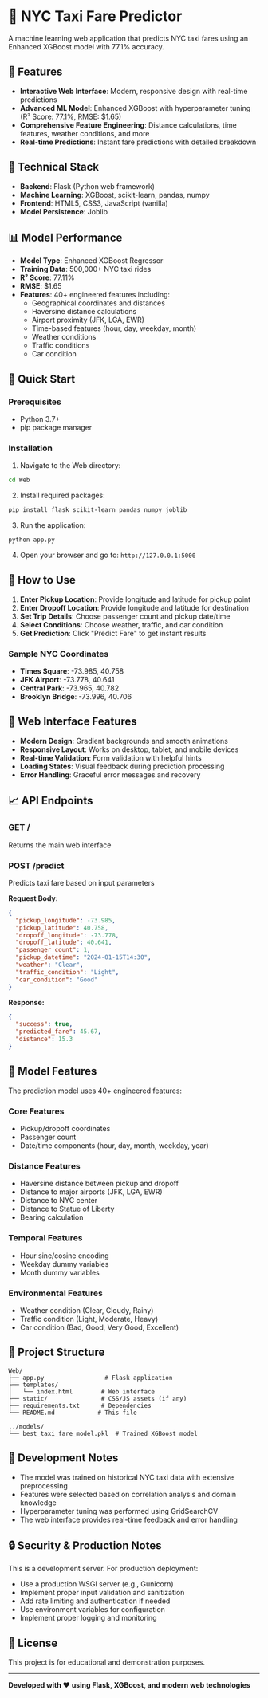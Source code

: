 # 🚕 NYC Taxi Fare Predictor

A machine learning web application that predicts NYC taxi fares using an Enhanced XGBoost model with 77.1% accuracy.

## 🎯 Features

- **Interactive Web Interface**: Modern, responsive design with real-time predictions
- **Advanced ML Model**: Enhanced XGBoost with hyperparameter tuning (R² Score: 77.1%, RMSE: $1.65)
- **Comprehensive Feature Engineering**: Distance calculations, time features, weather conditions, and more
- **Real-time Predictions**: Instant fare predictions with detailed breakdown

## 🔧 Technical Stack

- **Backend**: Flask (Python web framework)
- **Machine Learning**: XGBoost, scikit-learn, pandas, numpy
- **Frontend**: HTML5, CSS3, JavaScript (vanilla)
- **Model Persistence**: Joblib

## 📊 Model Performance

- **Model Type**: Enhanced XGBoost Regressor
- **Training Data**: 500,000+ NYC taxi rides
- **R² Score**: 77.11%
- **RMSE**: $1.65
- **Features**: 40+ engineered features including:
  - Geographical coordinates and distances
  - Haversine distance calculations
  - Airport proximity (JFK, LGA, EWR)
  - Time-based features (hour, day, weekday, month)
  - Weather conditions
  - Traffic conditions
  - Car condition

## 🚀 Quick Start

### Prerequisites

- Python 3.7+
- pip package manager

### Installation

1. Navigate to the Web directory:

```bash
cd Web
```

2. Install required packages:

```bash
pip install flask scikit-learn pandas numpy joblib
```

3. Run the application:

```bash
python app.py
```

4. Open your browser and go to: `http://127.0.0.1:5000`

## 📱 How to Use

1. **Enter Pickup Location**: Provide longitude and latitude for pickup point
2. **Enter Dropoff Location**: Provide longitude and latitude for destination
3. **Set Trip Details**: Choose passenger count and pickup date/time
4. **Select Conditions**: Choose weather, traffic, and car condition
5. **Get Prediction**: Click "Predict Fare" to get instant results

### Sample NYC Coordinates

- **Times Square**: -73.985, 40.758
- **JFK Airport**: -73.778, 40.641
- **Central Park**: -73.965, 40.782
- **Brooklyn Bridge**: -73.996, 40.706

## 🎨 Web Interface Features

- **Modern Design**: Gradient backgrounds and smooth animations
- **Responsive Layout**: Works on desktop, tablet, and mobile devices
- **Real-time Validation**: Form validation with helpful hints
- **Loading States**: Visual feedback during prediction processing
- **Error Handling**: Graceful error messages and recovery

## 📈 API Endpoints

### GET /

Returns the main web interface

### POST /predict

Predicts taxi fare based on input parameters

**Request Body:**

```json
{
  "pickup_longitude": -73.985,
  "pickup_latitude": 40.758,
  "dropoff_longitude": -73.778,
  "dropoff_latitude": 40.641,
  "passenger_count": 1,
  "pickup_datetime": "2024-01-15T14:30",
  "weather": "Clear",
  "traffic_condition": "Light",
  "car_condition": "Good"
}
```

**Response:**

```json
{
  "success": true,
  "predicted_fare": 45.67,
  "distance": 15.3
}
```

## 🔧 Model Features

The prediction model uses 40+ engineered features:

### Core Features

- Pickup/dropoff coordinates
- Passenger count
- Date/time components (hour, day, month, weekday, year)

### Distance Features

- Haversine distance between pickup and dropoff
- Distance to major airports (JFK, LGA, EWR)
- Distance to NYC center
- Distance to Statue of Liberty
- Bearing calculation

### Temporal Features

- Hour sine/cosine encoding
- Weekday dummy variables
- Month dummy variables

### Environmental Features

- Weather condition (Clear, Cloudy, Rainy)
- Traffic condition (Light, Moderate, Heavy)
- Car condition (Bad, Good, Very Good, Excellent)

## 📁 Project Structure

```
Web/
├── app.py                 # Flask application
├── templates/
│   └── index.html        # Web interface
├── static/               # CSS/JS assets (if any)
├── requirements.txt      # Dependencies
└── README.md            # This file

../models/
└── best_taxi_fare_model.pkl  # Trained XGBoost model
```

## 🎯 Development Notes

- The model was trained on historical NYC taxi data with extensive preprocessing
- Features were selected based on correlation analysis and domain knowledge
- Hyperparameter tuning was performed using GridSearchCV
- The web interface provides real-time feedback and error handling

## 🔒 Security & Production Notes

This is a development server. For production deployment:

- Use a production WSGI server (e.g., Gunicorn)
- Implement proper input validation and sanitization
- Add rate limiting and authentication if needed
- Use environment variables for configuration
- Implement proper logging and monitoring

## 📝 License

This project is for educational and demonstration purposes.

---

**Developed with ❤️ using Flask, XGBoost, and modern web technologies**
